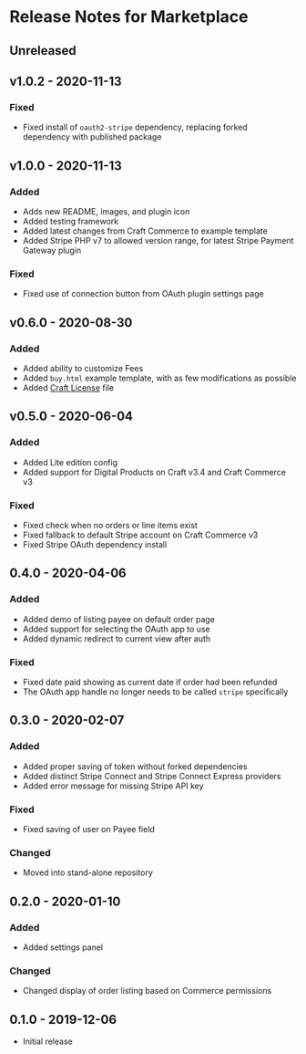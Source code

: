 # Release Notes for Marketplace

## Unreleased

## v1.0.2 - 2020-11-13

### Fixed
- Fixed install of `oauth2-stripe` dependency, replacing forked dependency with published package

## v1.0.0 - 2020-11-13

### Added
- Adds new README, images, and plugin icon
- Added testing framework
- Added latest changes from Craft Commerce to example template
- Added Stripe PHP v7 to allowed version range, for latest Stripe Payment Gateway plugin

### Fixed
- Fixed use of connection button from OAuth plugin settings page

## v0.6.0 - 2020-08-30

### Added
- Added ability to customize Fees
- Added `buy.html` example template, with as few modifications as possible
- Added [Craft License](https://github.com/kennethormandy/craft-marketplace/blob/main/LICENSE.md) file

## v0.5.0 - 2020-06-04

### Added 
- Added Lite edition config
- Added support for Digital Products on Craft v3.4 and Craft Commerce v3

### Fixed
- Fixed check when no orders or line items exist
- Fixed fallback to default Stripe account on Craft Commerce v3
- Fixed Stripe OAuth dependency install

## 0.4.0 - 2020-04-06

### Added
- Added demo of listing payee on default order page
- Added support for selecting the OAuth app to use
- Added dynamic redirect to current view after auth

### Fixed
- Fixed date paid showing as current date if order had been refunded
- The OAuth app handle no longer needs to be called `stripe` specifically

## 0.3.0 - 2020-02-07

### Added
- Added proper saving of token without forked dependencies
- Added distinct Stripe Connect and Stripe Connect Express providers
- Added error message for missing Stripe API key

### Fixed
- Fixed saving of user on Payee field

### Changed
- Moved into stand-alone repository

## 0.2.0 - 2020-01-10

### Added
- Added settings panel

### Changed
- Changed display of order listing based on Commerce permissions

## 0.1.0 - 2019-12-06

- Initial release
